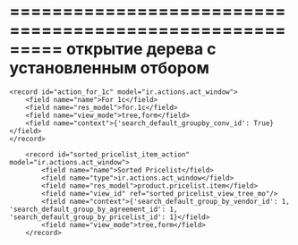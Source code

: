 
=========================================================
открытие дерева с установленным отбором
=========================================================

    <record id="action_for_1c" model="ir.actions.act_window">
        <field name="name">For 1c</field>
        <field name="res_model">for.1c</field>
        <field name="view_mode">tree,form</field>
        <field name="context">{'search_default_groupby_conv_id': True}</field>
    </record>

        <record id="sorted_pricelist_item_action" model="ir.actions.act_window">
            <field name="name">Sorted Pricelist</field>
            <field name="type">ir.actions.act_window</field>
            <field name="res_model">product.pricelist.item</field>
            <field name="view_id" ref="sorted_pricelist_view_tree_mo"/>
            <field name="context">{'search_default_group_by_vendor_id': 1, 'search_default_group_by_agreement_id': 1, 'search_default_group_by_pricelist_id': 1}</field>
            <field name="view_mode">tree,form</field>
        </record>
